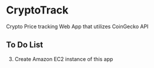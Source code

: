 # CryptoTrack
Crypto Price tracking Web App that utilizes CoinGecko API

## To Do List

3. Create Amazon EC2 instance of this app

